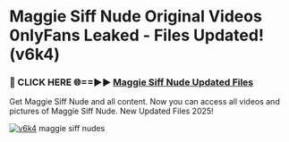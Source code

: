 # Maggie Siff Nude Original Videos 0nlyFans Leaked - Files Updated! (v6k4)

<h3>🔴 CLICK HERE 🌐==►► <a href="https://tinyurl.com/4mcuefdz" rel="nofollow">Maggie Siff Nude Updated Files</a></h3>

Get Maggie Siff Nude and all content. Now you can access all videos and pictures of Maggie Siff Nude. New Updated Files 2025!

[![v6k4](https://i.imgur.com/StAQSOY.gif)](https://tinyurl.com/4mcuefdz)
maggie siff nudes